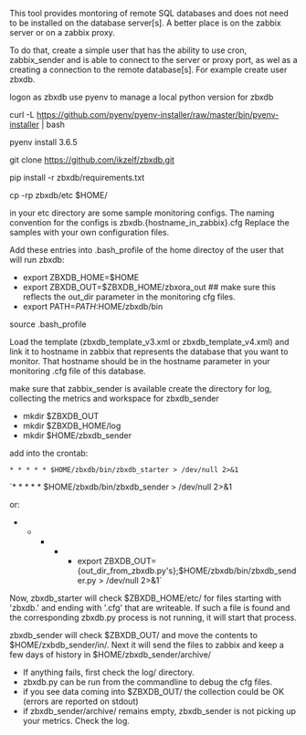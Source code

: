 This tool provides montoring of remote SQL databases and does not need to be installed on the database
server[s]. A better place is on the zabbix server or on a zabbix proxy.

To do that, create a simple user that has the ability to use cron, zabbix_sender and is able to connect
to the server or proxy port, as wel as a creating a connection to the remote database[s]. For example create user zbxdb.

logon as zbxdb
use pyenv to manage a local python version for zbxdb

curl -L https://github.com/pyenv/pyenv-installer/raw/master/bin/pyenv-installer | bash

pyenv install 3.6.5

git clone https://github.com/ikzelf/zbxdb.git

pip install -r zbxdb/requirements.txt

cp -rp zbxdb/etc $HOME/

in your etc directory are some sample monitoring configs. The naming convention for the configs is
zbxdb.{hostname_in_zabbix}.cfg
Replace the samples with your own configuration files.

Add these entries into .bash_profile of the home directoy of the user that will run zbxdb:
  - export ZBXDB_HOME=$HOME
  - export ZBXDB_OUT=$ZBXDB_HOME/zbxora_out  ## make sure this reflects the out_dir parameter in the monitoring cfg files.
  - export PATH=$PATH:$HOME/zbxdb/bin

source .bash_profile

Load the template (zbxdb_template_v3.xml or zbxdb_template_v4.xml) and link it to hostname in zabbix that
represents the database that you want to monitor. That hostname should be in the hostname parameter in your monitoring .cfg file of this database.

make sure that zabbix_sender is available
create the directory for log, collecting the metrics and workspace for zbxdb_sender
- mkdir $ZBXDB_OUT
- mkdir $ZBXDB_HOME/log
- mkdir $HOME/zbxdb_sender

add into the crontab:

`* * * * * $HOME/zbxdb/bin/zbxdb_starter > /dev/null 2>&1`

`* * * * * $HOME/zbxdb/bin/zbxdb_sender  > /dev/null 2>&1

or:
* * * * * export ZBXDB_OUT={out_dir_from_zbxdb.py's};$HOME/zbxdb/bin/zbxdb_sender.py  > /dev/null 2>&1`

Now, zbxdb_starter will check $ZBXDB_HOME/etc/ for files starting with 'zbxdb.' and ending with '.cfg'
that are writeable. If such a file is found and the corresponding zbxdb.py process is not running, it
will start that process.

zbxdb_sender will check $ZBXDB_OUT/ and move the contents to $HOME/zxbdb_sender/in/. Next it will send
the files to zabbix and keep a few days of history in $HOME/zbxdb_sender/archive/

- If anything fails, first check the log/ directory.
- zbxdb.py can be run from the commandline to debug the cfg files.
- if you see data coming into $ZBXDB_OUT/ the collection could be OK (errors are reported on stdout)
- if zbxdb_sender/archive/ remains empty, zbxdb_sender is not picking up your metrics.  Check the log.
